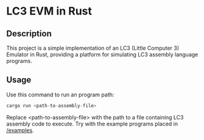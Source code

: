# LC3 EVM in Rust

## Description
This project is a simple implementation of an LC3 (Little Computer 3) Emulator in Rust, providing a platform for simulating LC3 assembly language programs.

## Usage

Use this command to run an program path:

```rust
cargo run <path-to-assembly-file>
```
Replace \<path-to-assembly-file\> with the path to a file containing LC3 assembly code to execute. Try with the example programs placed in [/examples](/examples).